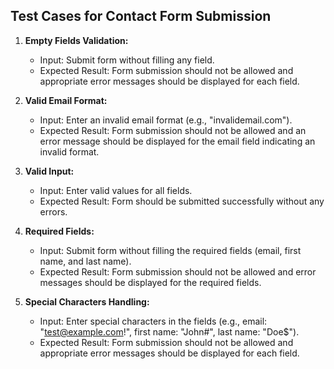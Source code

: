 ## Test Cases for Contact Form Submission

1. **Empty Fields Validation:**

   - Input: Submit form without filling any field.
   - Expected Result: Form submission should not be allowed and appropriate error messages should be displayed for each field.

2. **Valid Email Format:**

   - Input: Enter an invalid email format (e.g., "invalidemail.com").
   - Expected Result: Form submission should not be allowed and an error message should be displayed for the email field indicating an invalid format.

3. **Valid Input:**

   - Input: Enter valid values for all fields.
   - Expected Result: Form should be submitted successfully without any errors.

4. **Required Fields:**

   - Input: Submit form without filling the required fields (email, first name, and last name).
   - Expected Result: Form submission should not be allowed and error messages should be displayed for the required fields.

5. **Special Characters Handling:**
   - Input: Enter special characters in the fields (e.g., email: "test@example.com!", first name: "John#", last name: "Doe$").
   - Expected Result: Form submission should not be allowed and appropriate error messages should be displayed for each field.
